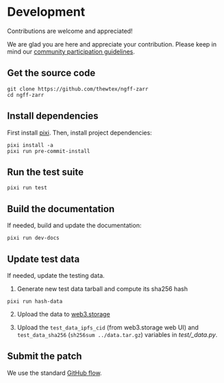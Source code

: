 # Development

Contributions are welcome and appreciated!

We are glad you are here and appreciate your contribution. Please keep in mind
our
[community participation guidelines](https://github.com/InsightSoftwareConsortium/ITK/blob/master/CODE_OF_CONDUCT.md).

## Get the source code

```shell
git clone https://github.com/thewtex/ngff-zarr
cd ngff-zarr
```

## Install dependencies

First install [pixi]. Then, install project dependencies:

```shell
pixi install -a
pixi run pre-commit-install
```

## Run the test suite

```shell
pixi run test
```

## Build the documentation

If needed, build and update the documentation:

```shell
pixi run dev-docs
```

## Update test data

If needed, update the testing data.

1. Generate new test data tarball and compute its sha256 hash

```shell
pixi run hash-data
```

2. Upload the data to [web3.storage](https://web3.storage)

3. Upload the `test_data_ipfs_cid` (from web3.storage web UI) and
   `test_data_sha256` (`sh256sum ../data.tar.gz`) variables in _test/\_data.py_.

## Submit the patch

We use the standard [GitHub flow].

[pixi]: https://pixi.sh
[GitHub flow]: https://docs.github.com/en/get-started/using-github/github-flow
